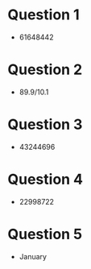 # Question 1

* 61648442

# Question 2

* 89.9/10.1

# Question 3

* 43244696

# Question 4

* 22998722

# Question 5

* January